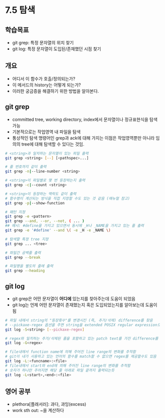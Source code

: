 # 7.5 탐색

## 학습목표
- git grep: 특정 문자열의 위치 찾기
- git log: 특정 문자열이 도입된/존재했던 시점 찾기

## 개요
- 어디서 이 함수가 호출/정의되는가?
- 이 메서드의 history는 어떻게 되는가?
- 이러한 궁금증을 해결하기 위한 방법을 알아본다.

## git grep
- committed tree, working directory, index에서 문자열이나 정규표현식을 탐색 가능
- 기본적으로는 작업영역 내 파일을 탐색
- 통상적인 탐색 명령어인 grep과 ack에 대해 가지는 이점은 작업영역뿐만 아니라 임의의 tree에 대해 탐색할 수 있다는 것임.

```bash
# <string>과 일치하는 문자열이 있는 파일 출력
git grep <string> [--] [<pathspec>...]

# 줄 번호까지 같이 출력
git grep -n|--line-number <string>

# <string>이 파일별로 몇 번 등장하는지 출력
git grep -c|--count <string>

# <string>이 등장하는 맥락도 같이 출력
# 함수명이 계산되는 방식을 직접 지정할 수도 있는 것 같음 (매뉴얼 참고)
git grep -p|--show-function

# 패턴 지정
git grep -e <pattern>
git grep --and, --or, --not, ( ... )
## 예시: #define을 가지고 있으면서 동시에 _H나 _NAME을 가지고 있는 줄 출력
git grep -e '#define' --and \( -e _H -e _NAME \)

# 탐색할 특정 tree 지정
git grep ... <tree>

# 파일간 공백줄 출력
git grep --break

# 파일명을 별도의 줄에 출력
git grep --heading
```

## git log
- git grep은 어떤 문자열이 **어디에** 있는지를 찾아주는데 도움이 되었음
- git log는 언제 어떤 문자열이 존재했는지 혹은 도입되었는지를 알아보는데 도움이 됨

```bash
# 파일 내에서 string의 "등장횟수"를 변경시킨 (즉, 추가/삭제) difference를 찾음
# --pickaxe-regex 옵션을 주면 string을 extended POSIX regular expression으로 취급함
git log -S<string> [--pickaxe-regex]

# regex와 일치하는 추가/삭제된 줄을 포함하고 있는 patch text를 가진 difference를 찾음
git log -G<regex>

# file내에서 function name에 의해 주어진 line range의 변화를 추적함
# git이 내가 사용하고 있는 언어의 함수를 match할 수 없으면 regex를 제공할수도 있음
git log -L:<funcname>:<file>
# file내에서 start와 end에 의해 주어진 line range의 변화를 추적함
# 숫자가 하나만 주어지면 해당 줄 아래로 파일 끝까지 출력되는듯
git log -L<start>,<end>:<file>
```

## 영어 공부
- plethora[플래서러]: 과다, 과잉(excess)
- work sth out: ~을 계산하다